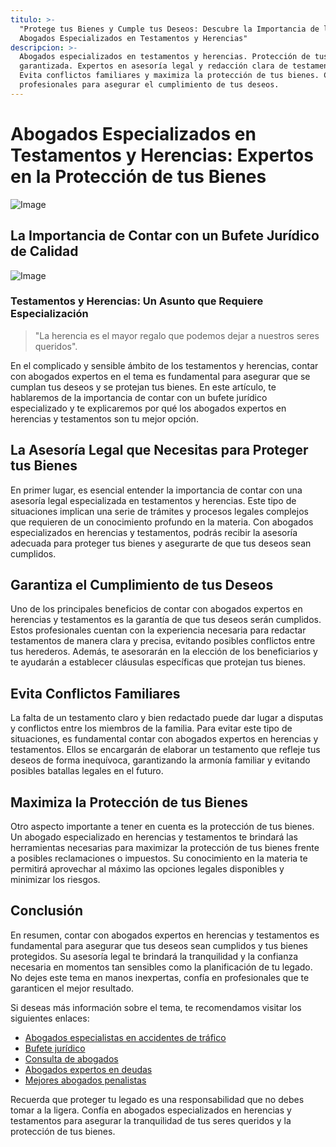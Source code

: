 ```yaml
---
titulo: >-
  "Protege tus Bienes y Cumple tus Deseos: Descubre la Importancia de los
  Abogados Especializados en Testamentos y Herencias"
descripcion: >-
  Abogados especializados en testamentos y herencias. Protección de tus bienes
  garantizada. Expertos en asesoría legal y redacción clara de testamentos.
  Evita conflictos familiares y maximiza la protección de tus bienes. Confía en
  profesionales para asegurar el cumplimiento de tus deseos.
---
```


# Abogados Especializados en Testamentos y Herencias: Expertos en la Protección de tus Bienes

![Image](./img/abogados-expertos-en-herencias-y-testamentos-1.webp)

## La Importancia de Contar con un Bufete Jurídico de Calidad

![Image](./img/abogados-expertos-en-herencias-y-testamentos-2.webp)

### Testamentos y Herencias: Un Asunto que Requiere Especialización

> "La herencia es el mayor regalo que podemos dejar a nuestros seres queridos".

En el complicado y sensible ámbito de los testamentos y herencias, contar con abogados expertos en el tema es fundamental para asegurar que se cumplan tus deseos y se protejan tus bienes. En este artículo, te hablaremos de la importancia de contar con un bufete jurídico especializado y te explicaremos por qué los abogados expertos en herencias y testamentos son tu mejor opción.

## La Asesoría Legal que Necesitas para Proteger tus Bienes

En primer lugar, es esencial entender la importancia de contar con una asesoría legal especializada en testamentos y herencias. Este tipo de situaciones implican una serie de trámites y procesos legales complejos que requieren de un conocimiento profundo en la materia. Con abogados especializados en herencias y testamentos, podrás recibir la asesoría adecuada para proteger tus bienes y asegurarte de que tus deseos sean cumplidos.

## Garantiza el Cumplimiento de tus Deseos

Uno de los principales beneficios de contar con abogados expertos en herencias y testamentos es la garantía de que tus deseos serán cumplidos. Estos profesionales cuentan con la experiencia necesaria para redactar testamentos de manera clara y precisa, evitando posibles conflictos entre tus herederos. Además, te asesorarán en la elección de los beneficiarios y te ayudarán a establecer cláusulas específicas que protejan tus bienes.

## Evita Conflictos Familiares

La falta de un testamento claro y bien redactado puede dar lugar a disputas y conflictos entre los miembros de la familia. Para evitar este tipo de situaciones, es fundamental contar con abogados expertos en herencias y testamentos. Ellos se encargarán de elaborar un testamento que refleje tus deseos de forma inequívoca, garantizando la armonía familiar y evitando posibles batallas legales en el futuro.

## Maximiza la Protección de tus Bienes

Otro aspecto importante a tener en cuenta es la protección de tus bienes. Un abogado especializado en herencias y testamentos te brindará las herramientas necesarias para maximizar la protección de tus bienes frente a posibles reclamaciones o impuestos. Su conocimiento en la materia te permitirá aprovechar al máximo las opciones legales disponibles y minimizar los riesgos.



## Conclusión






En resumen, contar con abogados expertos en herencias y testamentos es fundamental para asegurar que tus deseos sean cumplidos y tus bienes protegidos. Su asesoría legal te brindará la tranquilidad y la confianza necesaria en momentos tan sensibles como la planificación de tu legado. No dejes este tema en manos inexpertas, confía en profesionales que te garanticen el mejor resultado.






Si deseas más información sobre el tema, te recomendamos visitar los siguientes enlaces:






- [Abogados especialistas en accidentes de tráfico](abogados-especialistas-en-accidentes-de-trafico)
- [Bufete jurídico](bufete-juridico)
- [Consulta de abogados](consulta-de-abogados)
- [Abogados expertos en deudas](abogados-especialistas-en-deudas)
- [Mejores abogados penalistas](mejores-abogados-penalistas)






Recuerda que proteger tu legado es una responsabilidad que no debes tomar a la ligera. Confía en abogados especializados en herencias y testamentos para asegurar la tranquilidad de tus seres queridos y la protección de tus bienes.





